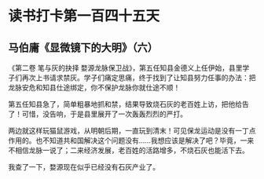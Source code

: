 读书打卡第一百四十五天
===

马伯庸《显微镜下的大明》（六）
---
《第二卷 笔与灰的抉择 婺源龙脉保卫战》，第五任知县金德义上任伊始，县里学子们再次上书请求禁灰。学子们痛定思痛，终于找到了让知县努力任事的办法：把龙脉安危和知县仕途绑定，你不保护龙脉你就仕途不顺！

第五任知县急了，简单粗暴地抓和禁，结果导致烧石灰的老百姓上访，把他给告了！可惜，没告响，于是县里展开了一次轰轰烈烈的严打。

两边就这样玩猫鼠游戏，从明朝后期，一直玩到清末！可见保龙运动是没有一丁点作用的。也不知道共和国解决这个问题没有……我想应该是解决了吧？毕竟，一来不相信龙脉一说了；二来经济发展，老百姓的活路增多，不烧石灰也能活下去。

我查了一下，婺源现在似乎已经没有石灰产业了。